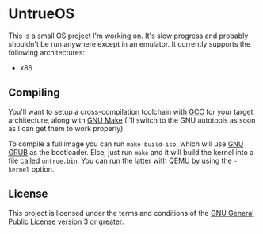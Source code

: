 UntrueOS
========
This is a small OS project I'm working on. It's slow progress and probably shouldn't be run anywhere except in an emulator. It currently supports the following architectures:
 - x86

Compiling
---------
You'll want to setup a cross-compilation toolchain with [GCC](https://gcc.gnu.org/) for your target architecture, along with [GNU Make](https://www.gnu.org/software/make/) (I'll switch to the GNU autotools as soon as I can get them to work properly).

To compile a full image you can run `make build-iso`, which will use [GNU GRUB](https://www.gnu.org/software/grub/) as the bootloader. Else, just run `make` and it will build the kernel into a file called `untrue.bin`. You can run the latter with [QEMU](https://www.qemu.org/) by using the `-kernel` option.

License
-------
This project is licensed under the terms and conditions of the [GNU General Public License version 3 or greater](/LICENSE).

